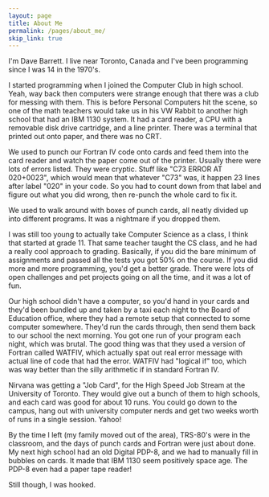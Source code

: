 ```yaml
---
layout: page
title: About Me
permalink: /pages/about_me/
skip_link: true
---
```

I'm Dave Barrett.  I live near Toronto, Canada and I've been programming since I was 14 in the 1970's.

I started programming when I joined the Computer Club in high school.  Yeah, way back then computers were strange enough that there was a club for messing with them.  This is before Personal Computers hit the scene, so one of the math teachers would take us in his VW Rabbit to another high school that had an IBM 1130 system.  It had a card reader, a CPU with a removable disk drive cartridge, and a line printer.  There was a terminal that printed out onto paper, and there was no CRT.

We used to punch our Fortran IV code onto cards and feed them into the card reader and watch the paper come out of the printer.  Usually there were lots of errors listed.  They were cryptic.  Stuff like "C73 ERROR AT 020+0023", which would mean that whatever "C73" was, it happen 23 lines after label "020" in your code.  So you had to count down from that label and figure out what you did wrong, then re-punch the whole card to fix it.  

We used to walk around with boxes of punch cards,  all neatly divided up into different programs.  It was a nightmare if you dropped them.

I was still too young to actually take Computer Science as a class, I think that started at grade 11.  That same teacher taught the CS class, and he had a really cool approach to grading.  Basically, if you did the bare minimum of assignments and passed all the tests you got 50% on the course.  If you did more and more programming, you'd get a better grade.  There were lots of open challenges and pet projects going on all the time, and it was a lot of fun.

Our high school didn't have a computer, so you'd hand in your cards and they'd been bundled up and taken by a taxi each night to the Board of Education office, where they had a remote setup that connected to some computer somewhere.  They'd run the cards through, then send them back to our school the next morning.  You got one run of your program each night, which was brutal.  The good thing was that they used a version of Fortran called WATFIV, which actually spat out real error message with actual line of code that had the error.  WATFIV had "logical if" too, which was way better than the silly arithmetic if in standard Fortran IV.

Nirvana was getting a "Job Card", for the High Speed Job Stream at the University of Toronto.  They would give out a bunch of them to high schools, and each card was good for about 10 runs.  You could go down to the campus, hang out with university computer nerds and get two weeks worth of runs in a single session.  Yahoo!

By the time I left (my family moved out of the area), TRS-80's were in the classroom, and the days of punch cards and Fortran were just about done.  My next high school had an old Digital PDP-8, and we had to manually fill in bubbles on cards.  It made that IBM 1130 seem positively space age.  The PDP-8 even had a paper tape reader!

Still though, I was hooked.
